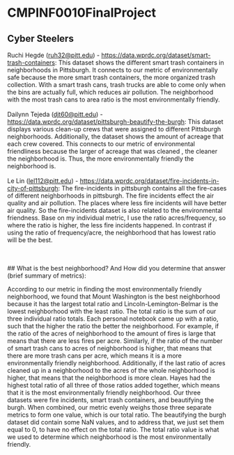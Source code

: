 # CMPINF0010FinalProject

## Cyber Steelers


Ruchi Hegde (ruh32@pitt.edu) - https://data.wprdc.org/dataset/smart-trash-containers: This dataset shows the different smart trash containers in neighborhoods in Pittsburgh. It connects to our metric of environmentally safe because the more smart trash containers, the more organized trash collection. With a smart trash cans, trash trucks are able to come only when the bins are actually full, which reduces air pollution. The neighborhood with the most trash cans to area ratio is the most environmentally friendly. 
<br />
<br />
Dailynn Tejeda (djt60@pitt.edu) - https://data.wprdc.org/dataset/pittsburgh-beautify-the-burgh: This dataset displays various clean-up crews that were assigned to different Pittsburgh neighborhoods. Additionally, the dataset shows the amount of acreage that each crew covered. This connects to our metric of environmental friendliness because the larger of acreage that was cleaned , the cleaner the neighborhood is. Thus, the more environmentally friendly the neighborhood is. 
<br />
<br />
Le Lin (lel112@pitt.edu) - https://data.wprdc.org/dataset/fire-incidents-in-city-of-pittsburgh: The fire-incidents in pittsburgh contains all the fire-cases of different neighborhoods in pittsburgh. The fire incidents effect the air quality and air pollution. The places where less fire incidents will have better air quality. So the fire-incidents dataset is also related to the environmental friendness. Base on my individual metric, I use the ratio acres/frequency, so where the ratio is higher, the less fire incidents happened. In contrast if using the ratio of frequency/acre, the neighborhood that has lowest ratio will be the best.

<br />
<br />
## What is the best neighborhood? And How did you determine that answer (brief summary of metrics): 

According to our metric in finding the most environmentally friendly neighborhood, we found that Mount Washington is the best neighborhood because it has the largest total ratio and Lincoln-Lemington-Belmar is the lowest neighborhood with the least ratio. The total ratio is the sum of our three individual ratio totals. Each personal notebook came up with a ratio, such that the higher the ratio the better the neighborhood. For example, if the ratio of the acres of neighborhood to the amount of fires is large that means that there are less fires per acre. Similarly, if the ratio of the number of smart trash cans to acres of neighborhood is higher, that means that there are more trash cans per acre, which means it is a more environmentally friendly neighborhood. Additionally, if the last ratio of acres cleaned up in a neighborhood to the acres of the whole neighborhood is higher, that means that the neighborhood is more clean. Hayes had the highest total ratio of all three of those ratios added together, which means that it is the most environmentally friendly neighborhood. Our three datasets were fire incidents, smart trash containers, and beautifying the burgh. When combined, our metric evenly weighs those three separate metrics to form one value, which is our total ratio. The beautifying the burgh dataset did contain some NaN values, and to address that, we just set them equal to 0, to have no effect on the total ratio. The total ratio value is what we used to determine which neighborhood is the most environmentally friendly. 


